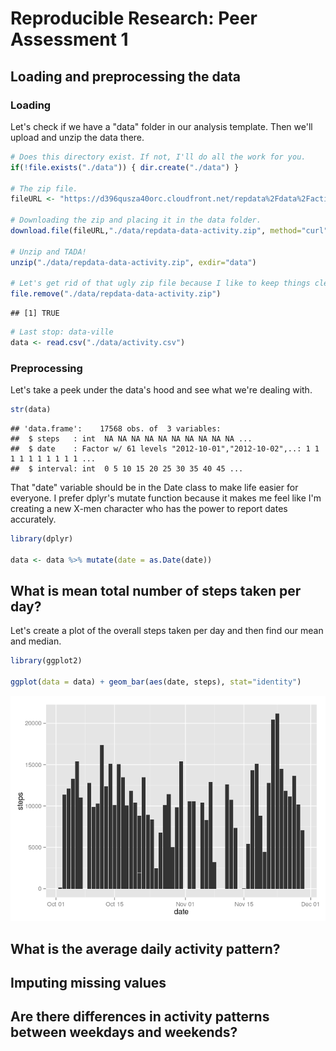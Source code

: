 # Reproducible Research: Peer Assessment 1


## Loading and preprocessing the data

### Loading

Let's check if we have a "data" folder in our analysis template. Then we'll upload and unzip the data there.


```r
# Does this directory exist. If not, I'll do all the work for you.
if(!file.exists("./data")) { dir.create("./data") }

# The zip file.
fileURL <- "https://d396qusza40orc.cloudfront.net/repdata%2Fdata%2Factivity.zip"

# Downloading the zip and placing it in the data folder.
download.file(fileURL,"./data/repdata-data-activity.zip", method="curl")

# Unzip and TADA!
unzip("./data/repdata-data-activity.zip", exdir="data")

# Let's get rid of that ugly zip file because I like to keep things clean.
file.remove("./data/repdata-data-activity.zip")
```

```
## [1] TRUE
```

```r
# Last stop: data-ville
data <- read.csv("./data/activity.csv")
```

### Preprocessing

Let's take a peek under the data's hood and see what we're dealing with.


```r
str(data)
```

```
## 'data.frame':	17568 obs. of  3 variables:
##  $ steps   : int  NA NA NA NA NA NA NA NA NA NA ...
##  $ date    : Factor w/ 61 levels "2012-10-01","2012-10-02",..: 1 1 1 1 1 1 1 1 1 1 ...
##  $ interval: int  0 5 10 15 20 25 30 35 40 45 ...
```

That "date" variable should be in the Date class to make life easier for everyone. I prefer dplyr's mutate function because it makes me feel like I'm creating a new X-men character who has the power to report dates accurately.


```r
library(dplyr)

data <- data %>% mutate(date = as.Date(date))
```


## What is mean total number of steps taken per day?

Let's create a plot of the overall steps taken per day and then find our mean and median.


```r
library(ggplot2)

ggplot(data = data) + geom_bar(aes(date, steps), stat="identity")
```

![](PA1_files/figure-html/unnamed-chunk-4-1.png) 

## What is the average daily activity pattern?



## Imputing missing values



## Are there differences in activity patterns between weekdays and weekends?
